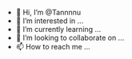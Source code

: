 - 👋 Hi, I’m @Tannnnu
- 👀 I’m interested in ...
- 🌱 I’m currently learning ...
- 💞️ I’m looking to collaborate on ...
- 📫 How to reach me ...

<!---
Tannnnu/Tannnnu is a ✨ special ✨ repository because its `README.md` (this file) appears on your GitHub profile.
You can click the Preview link to take a look at your changes.
--->
